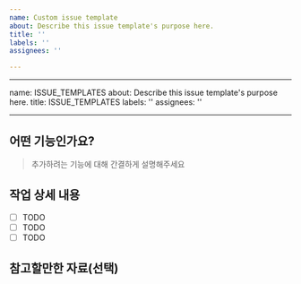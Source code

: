 ```yaml
---
name: Custom issue template
about: Describe this issue template's purpose here.
title: ''
labels: ''
assignees: ''

---
```


---
name: ISSUE_TEMPLATES
about: Describe this issue template's purpose here.
title: ISSUE_TEMPLATES
labels: ''
assignees: ''

---

## 어떤 기능인가요?

> 추가하려는 기능에 대해 간결하게 설명해주세요

## 작업 상세 내용

- [ ] TODO
- [ ] TODO
- [ ] TODO

## 참고할만한 자료(선택)
